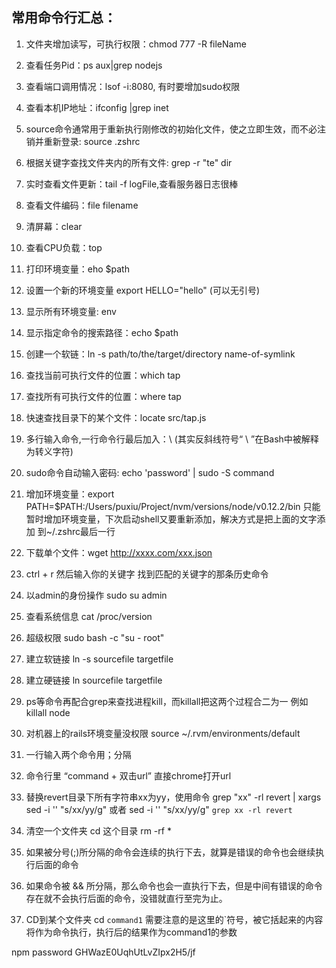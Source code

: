 ## 常用命令行汇总：
1. 文件夹增加读写，可执行权限：chmod 777 -R fileName
2. 查看任务Pid：ps aux|grep nodejs
3. 查看端口调用情况：lsof -i:8080, 有时要增加sudo权限
4. 查看本机IP地址：ifconfig |grep inet
5. source命令通常用于重新执行刚修改的初始化文件，使之立即生效，而不必注销并重新登录: source .zshrc
6. 根据关键字查找文件夹内的所有文件: grep -r "te" dir
7. 实时查看文件更新：tail -f logFile,查看服务器日志很棒
8. 查看文件编码：file filename
9. 清屏幕：clear
10. 查看CPU负载：top
11. 打印环境变量：eho $path 
12. 设置一个新的环境变量 export HELLO="hello" (可以无引号)
13. 显示所有环境变量: env
11. 显示指定命令的搜索路径：echo $path 
12. 创建一个软链：ln -s path/to/the/target/directory name-of-symlink
13. 查找当前可执行文件的位置：which tap
13. 查找所有可执行文件的位置：where tap
14. 快速查找目录下的某个文件：locate src/tap.js
15. 多行输入命令,一行命令行最后加入：\ (其实反斜线符号“ \ ”在Bash中被解释为转义字符)
1. sudo命令自动输入密码: echo 'password' | sudo -S command
1. 增加环境变量：export PATH=$PATH:/Users/puxiu/Project/nvm/versions/node/v0.12.2/bin 
只能暂时增加环境变量，下次启动shell又要重新添加，解决方式是把上面的文字添加
到~/.zshrc最后一行
1. 下载单个文件：wget http://xxxx.com/xxx.json
1. ctrl + r 然后输入你的关键字 找到匹配的关键字的那条历史命令
1. 以admin的身份操作 sudo su admin
1. 查看系统信息 cat /proc/version
1. 超级权限 sudo bash -c "su - root"
1. 建立软链接 ln -s sourcefile targetfile
1. 建立硬链接 ln sourcefile targetfile
1. ps等命令再配合grep来查找进程kill，而killall把这两个过程合二为一 例如 killall node
1. 对机器上的rails环境变量没权限 source ~/.rvm/environments/default
1. 一行输入两个命令用；分隔
1. 命令行里 “command + 双击url” 直接chrome打开url
1. 替换revert目录下所有字符串xx为yy，使用命令
grep "xx" -rl revert | xargs sed -i '' "s/xx/yy/g"
或者 sed -i '' "s/xx/yy/g" `grep xx -rl revert`

1. 清空一个文件夹 cd 这个目录 rm -rf *
1. 如果被分号(;)所分隔的命令会连续的执行下去，就算是错误的命令也会继续执行后面的命令
1. 如果命令被 && 所分隔，那么命令也会一直执行下去，但是中间有错误的命令存在就不会执行后面的命令，没错就直行至完为止。
1. CD到某个文件夹 cd `command1` 需要注意的是这里的`符号，被它括起来的内容将作为命令执行，执行后的结果作为command1的参数

npm password GHWazE0UqhUtLvZIpx2H5/jf


